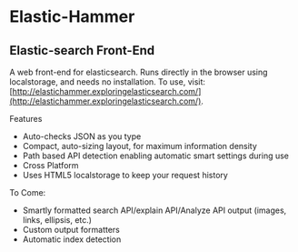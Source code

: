# Elastic-Hammer
## Elastic-search Front-End

A web front-end for elasticsearch. Runs directly in the browser using localstorage, and needs no installation. To use, visit: [http://elastichammer.exploringelasticsearch.com/](http://elastichammer.exploringelasticsearch.com/).

Features

* Auto-checks JSON as you type
* Compact, auto-sizing layout, for maximum information density
* Path based API detection enabling automatic smart settings during use
* Cross Platform
* Uses HTML5 localstorage to keep your request history

To Come:

* Smartly formatted search API/explain API/Analyze API output (images, links, ellipsis, etc.)
* Custom output formatters
* Automatic index detection
